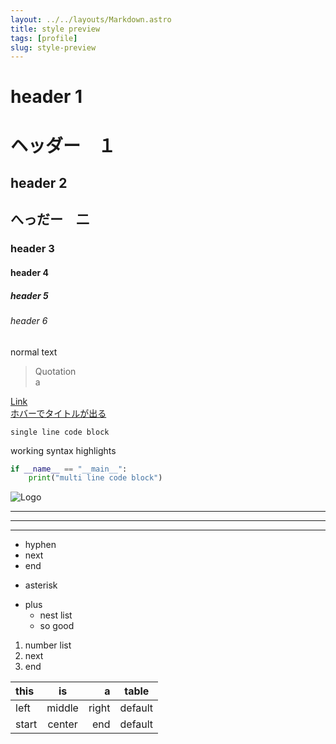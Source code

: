 ```yaml
---
layout: ../../layouts/Markdown.astro
title: style preview
tags: [profile]
slug: style-preview
---
```


# header 1  
ヘッダー　１
==  

## header 2  
へっだー　二
--  

### header 3  
#### header 4  
##### header 5  
###### header 6  

normal text
> Quotation  
a

[Link](https://7rs.dev)  
[ホバーでタイトルが出る](https://7rs.dev "な？")

`single line code block`

working syntax highlights
```python
if __name__ == "__main__":
    print("multi line code block")
```

![Logo](avatar.avif)

---
***
___

- hyphen
- next
- end
* asterisk
+ plus 
  - nest list
  - so good

1. number list
2. next
3. end

| this | is | a | table |
|:-|:-:|-:|-|
|left|middle|right|default|
|start|center|end|default|